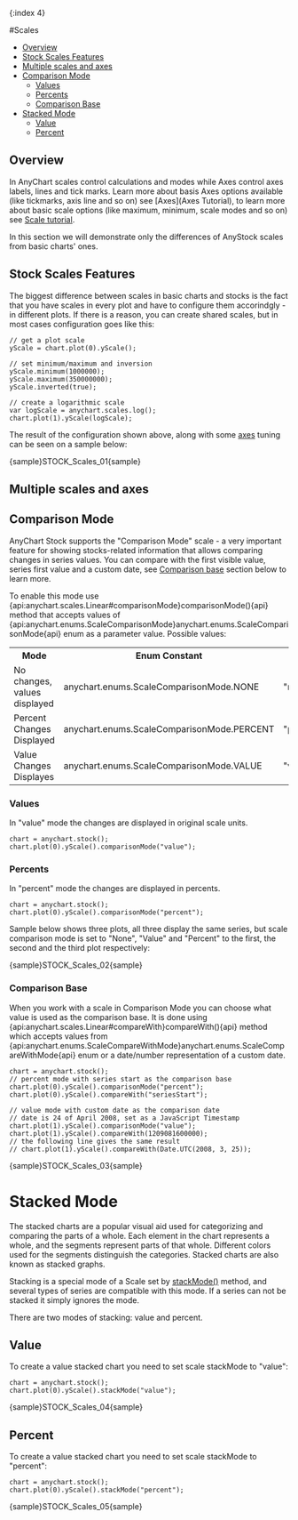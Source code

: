 {:index 4}

#Scales

* [Overview](#overview)
* [Stock Scales Features](#stock_axes_features)
* [Multiple scales and axes](#multiple_scales_and_axes)
* [Comparison Mode](#comparison_mode)
  * [Values](#values)
  * [Percents](#percents)
  * [Comparison Base](#comparison_base)
* [Stacked Mode](stacked_mode)
  * [Value](value)
  * [Percent](percent)

## Overview

In AnyChart scales control calculations and modes while Axes control axes labels, lines and tick marks. Learn more about basis Axes options available (like tickmarks, axis line and so on) see [Axes](Axes Tutorial), to learn more about basic scale options (like maximum, minimum, scale modes and so on) see [Scale tutorial](../Axes_and_Grids/Scales).

In this section we will demonstrate only the differences of AnyStock scales from basic charts' ones.

## Stock Scales Features

The biggest difference between scales in basic charts and stocks is the fact that you have scales in every plot and have to configure them accorindgly - in different plots. If there is a reason, you can create shared scales, but in most cases configuration goes like this:

```
// get a plot scale
yScale = chart.plot(0).yScale();

// set minimum/maximum and inversion
yScale.minimum(1000000);
yScale.maximum(350000000);
yScale.inverted(true);

// create a logarithmic scale
var logScale = anychart.scales.log();
chart.plot(1).yScale(logScale);
```

The result of the configuration shown above, along with some [axes](Axes) tuning can be seen on a sample below:

{sample}STOCK\_Scales\_01{sample}

## Multiple scales and axes

## Comparison Mode

AnyChart Stock supports the "Comparison Mode" scale - a very important feature for showing stocks-related information that allows comparing changes in series values. You can compare with the first visible value, series first value and a custom date, see [Comparison base](#comparison_base) section below to learn more.  

To enable this mode use {api:anychart.scales.Linear#comparisonMode}comparisonMode(){api} method that accepts 
values of {api:anychart.enums.ScaleComparisonMode}anychart.enums.ScaleComparisonMode{api} enum as a parameter value. Possible values:

<table><tr><th>Mode</th><th>Enum Constant</th><th>Value</th><tr>
<tr><td>No changes, values displayed</td><td>anychart.enums.ScaleComparisonMode.NONE</td><td>"none"</td></tr>
<tr><td>Percent Changes Displayed</td><td>anychart.enums.ScaleComparisonMode.PERCENT</td><td>"percent"</td></tr>
<tr><td>Value Changes Displayes</td><td>anychart.enums.ScaleComparisonMode.VALUE</td><td>"value"</td></tr>
</table>

### Values

In "value" mode the changes are displayed in original scale units.

```
chart = anychart.stock();
chart.plot(0).yScale().comparisonMode("value");
```

### Percents

In "percent" mode the changes are displayed in percents.

```
chart = anychart.stock();
chart.plot(0).yScale().comparisonMode("percent");
```

Sample below shows three plots, all three display the same series, but scale comparison mode is set to "None", "Value" and "Percent" to the first, the second and the third plot respectively:

{sample}STOCK\_Scales\_02{sample}

### Comparison Base

When you work with a scale in Comparison Mode you can choose what value is used as the comparison base. It is done using {api:anychart.scales.Linear#compareWith}compareWith(){api} method which accepts values from  {api:anychart.enums.ScaleCompareWithMode}anychart.enums.ScaleCompareWithMode{api} enum or a date/number representation of a custom date.

```
chart = anychart.stock();
// percent mode with series start as the comparison base
chart.plot(0).yScale().comparisonMode("percent");
chart.plot(0).yScale().compareWith("seriesStart");

// value mode with custom date as the comparison date
// date is 24 of April 2008, set as a JavaScript Timestamp 
chart.plot(1).yScale().comparisonMode("value");
chart.plot(1).yScale().compareWith(1209081600000);
// the following line gives the same result
// chart.plot(1).yScale().compareWith(Date.UTC(2008, 3, 25));
```

{sample}STOCK\_Scales\_03{sample}

# Stacked Mode

The stacked charts are a popular visual aid used for categorizing and comparing the parts of a whole. Each element in the chart represents a whole, and the segments represent parts of that whole. Different colors used for the segments distinguish the categories. Stacked charts are also known as stacked graphs.

Stacking is a special mode of a Scale set by [stackMode()](https://api.anychart.com/latest/?entry=stackMode) method, and several types of series are compatible with this mode. If a series can not be stacked it simply ignores the mode.

There are two modes of stacking: value and percent.

## Value

To create a value stacked chart you need to set scale stackMode to "value":

```
chart = anychart.stock();
chart.plot(0).yScale().stackMode("value");
```

{sample}STOCK\_Scales\_04{sample}

## Percent

To create a value stacked chart you need to set scale stackMode to "percent":

```
chart = anychart.stock();
chart.plot(0).yScale().stackMode("percent");
```

{sample}STOCK\_Scales\_05{sample}
